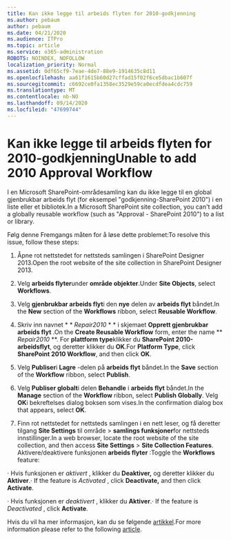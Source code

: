 ```yaml
---
title: Kan ikke legge til arbeids flyten for 2010-godkjenning
ms.author: pebaum
author: pebaum
ms.date: 04/21/2020
ms.audience: ITPro
ms.topic: article
ms.service: o365-administration
ROBOTS: NOINDEX, NOFOLLOW
localization_priority: Normal
ms.assetid: 0df65cf9-7eae-4de7-88e9-1914635c8d11
ms.openlocfilehash: aa61f1615b60d27cffad15f02f6ce5dbac1b607f
ms.sourcegitcommit: c6692ce0fa1358ec3529e59ca0ecdfdea4cdc759
ms.translationtype: MT
ms.contentlocale: nb-NO
ms.lasthandoff: 09/14/2020
ms.locfileid: "47699744"
---
```

# <a name="unable-to-add-2010-approval-workflow"></a><span data-ttu-id="10f8a-102">Kan ikke legge til arbeids flyten for 2010-godkjenning</span><span class="sxs-lookup"><span data-stu-id="10f8a-102">Unable to add 2010 Approval Workflow</span></span>

<span data-ttu-id="10f8a-103">I en Microsoft SharePoint-områdesamling kan du ikke legge til en global gjenbrukbar arbeids flyt (for eksempel "godkjenning-SharePoint 2010") i en liste eller et bibliotek.</span><span class="sxs-lookup"><span data-stu-id="10f8a-103">In a Microsoft SharePoint site collection, you can't add a globally reusable workflow (such as "Approval - SharePoint 2010") to a list or library.</span></span>
  
<span data-ttu-id="10f8a-104">Følg denne Fremgangs måten for å løse dette problemet:</span><span class="sxs-lookup"><span data-stu-id="10f8a-104">To resolve this issue, follow these steps:</span></span> 
  
1. <span data-ttu-id="10f8a-105">Åpne rot nettstedet for nettsteds samlingen i SharePoint Designer 2013.</span><span class="sxs-lookup"><span data-stu-id="10f8a-105">Open the root website of the site collection in SharePoint Designer 2013.</span></span>
  
2. <span data-ttu-id="10f8a-106">Velg **arbeids flyter**under **område objekter**.</span><span class="sxs-lookup"><span data-stu-id="10f8a-106">Under **Site Objects**, select **Workflows**.</span></span> 
  
3. <span data-ttu-id="10f8a-107">Velg **gjenbrukbar arbeids flyt**i den **nye** delen av **arbeids flyt** båndet.</span><span class="sxs-lookup"><span data-stu-id="10f8a-107">In the **New** section of the **Workflows** ribbon, select **Reusable Workflow**.</span></span> 
  
4. <span data-ttu-id="10f8a-108">Skriv inn navnet \* \* *Repair2010* \* \* i skjemaet **Opprett gjenbrukbar arbeids flyt** .</span><span class="sxs-lookup"><span data-stu-id="10f8a-108">On the **Create Reusable Workflow** form, enter the name \*\* *Repair2010* \*\*.</span></span> <span data-ttu-id="10f8a-109">For **plattform type**klikker du **SharePoint 2010-arbeidsflyt**, og deretter klikker du **OK**.</span><span class="sxs-lookup"><span data-stu-id="10f8a-109">For **Platform Type**, click **SharePoint 2010 Workflow**, and then click **OK**.</span></span> 
  
1. <span data-ttu-id="10f8a-110">Velg **Publiser**i **Lagre** -delen på **arbeids flyt** båndet.</span><span class="sxs-lookup"><span data-stu-id="10f8a-110">In the **Save** section of the **Workflow** ribbon, select **Publish**.</span></span> 
  
2. <span data-ttu-id="10f8a-111">Velg **Publiser globalt**i delen **Behandle** i **arbeids flyt** båndet.</span><span class="sxs-lookup"><span data-stu-id="10f8a-111">In the **Manage** section of the **Workflow** ribbon, select **Publish Globally**.</span></span> <span data-ttu-id="10f8a-112">Velg **OK**i bekreftelses dialog boksen som vises.</span><span class="sxs-lookup"><span data-stu-id="10f8a-112">In the confirmation dialog box that appears, select **OK**.</span></span> 
  
3. <span data-ttu-id="10f8a-113">Finn rot nettstedet for nettsteds samlingen i en nett leser, og få deretter tilgang **Site Settings** til område \> **samlings funksjoner**for nettsteds innstillinger.</span><span class="sxs-lookup"><span data-stu-id="10f8a-113">In a web browser, locate the root website of the site collection, and then access **Site Settings** \> **Site Collection Features**.</span></span> <span data-ttu-id="10f8a-114">Aktivere/deaktivere funksjonen **arbeids flyter** :</span><span class="sxs-lookup"><span data-stu-id="10f8a-114">Toggle the **Workflows** feature:</span></span> 
  
<span data-ttu-id="10f8a-115">· Hvis funksjonen er  *aktivert*  , klikker du **Deaktiver,** og deretter klikker du **Aktiver**.</span><span class="sxs-lookup"><span data-stu-id="10f8a-115">· If the feature is  *Activated*  , click **Deactivate,** and then click **Activate**.</span></span> 
  
<span data-ttu-id="10f8a-116">· Hvis funksjonen er  *deaktivert*  , klikker du **Aktiver**.</span><span class="sxs-lookup"><span data-stu-id="10f8a-116">· If the feature is  *Deactivated*  , click **Activate**.</span></span> 
  
<span data-ttu-id="10f8a-117">Hvis du vil ha mer informasjon, kan du se følgende [artikkel](https://go.microsoft.com/fwlink/?linkid=2047770&amp;clcid=0x409).</span><span class="sxs-lookup"><span data-stu-id="10f8a-117">For more information please refer to the following [article](https://go.microsoft.com/fwlink/?linkid=2047770&amp;clcid=0x409).</span></span>
  


